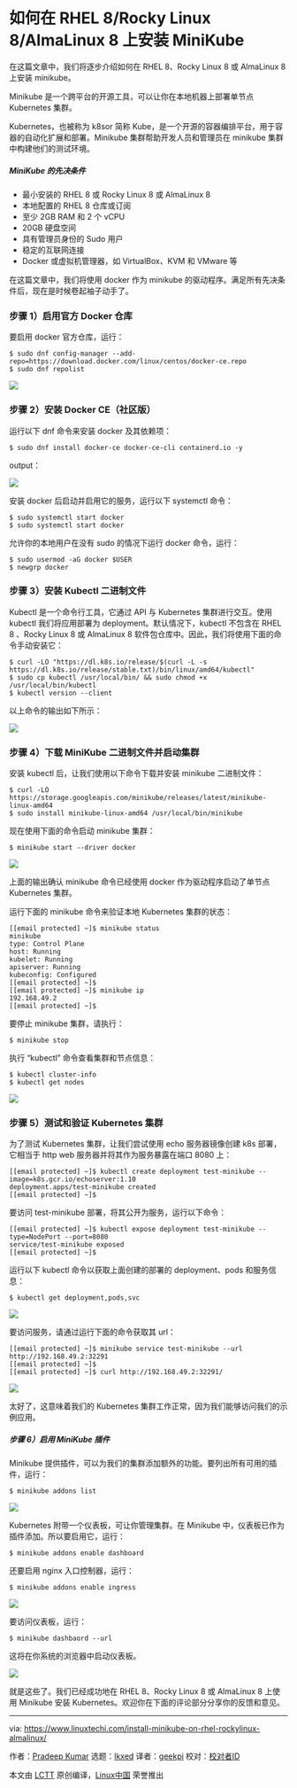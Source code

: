[#]: subject: "How to Install MiniKube on RHEL 8/Rocky Linux 8/AlmaLinux 8"
[#]: via: "https://www.linuxtechi.com/install-minikube-on-rhel-rockylinux-almalinux/"
[#]: author: "Pradeep Kumar https://www.linuxtechi.com/author/pradeep/"
[#]: collector: "lkxed"
[#]: translator: "geekpi"
[#]: reviewer: " "
[#]: publisher: " "
[#]: url: " "

如何在 RHEL 8/Rocky Linux 8/AlmaLinux 8 上安装 MiniKube
======

在这篇文章中，我们将逐步介绍如何在 RHEL 8、Rocky Linux 8 或 AlmaLinux 8 上安装 minikube。

Minikube 是一个跨平台的开源工具，可以让你在本地机器上部署单节点 Kubernetes 集群。

Kubernetes，也被称为 k8sor 简称 Kube，是一个开源的容器编排平台，用于容器的自动化扩展和部署。Minikube 集群帮助开发人员和管理员在 minikube 集群中构建他们的测试环境。

##### MiniKube 的先决条件

- 最小安装的 RHEL 8 或 Rocky Linux 8 或 AlmaLinux 8
- 本地配置的 RHEL 8 仓库或订阅
- 至少 2GB RAM 和 2 个 vCPU
- 20GB 硬盘空间
- 具有管理员身份的 Sudo 用户
- 稳定的互联网连接
- Docker 或虚拟机管理器，如 VirtualBox、KVM 和 VMware 等

在这篇文章中，我们将使用 docker 作为 minikube 的驱动程序。满足所有先决条件后，现在是时候卷起袖子动手了。

### 步骤 1）启用官方 Docker 仓库

要启用 docker 官方仓库，运行：

```
$ sudo dnf config-manager --add-repo=https://download.docker.com/linux/centos/docker-ce.repo
$ sudo dnf repolist
```

![][1]

### 步骤 2）安装 Docker CE（社区版）

运行以下 dnf 命令来安装 docker 及其依赖项：

```
$ sudo dnf install docker-ce docker-ce-cli containerd.io -y
```

output：

![][2]

安装 docker 后启动并启用它的服务，运行以下 systemctl 命令：

```
$ sudo systemctl start docker
$ sudo systemctl start docker
```

允许你的本地用户在没有 sudo 的情况下运行 docker 命令，运行：

```
$ sudo usermod -aG docker $USER
$ newgrp docker
```

### 步骤 3）安装 Kubectl 二进制文件

Kubectl 是一个命令行工具，它通过 API 与 Kubernetes 集群进行交互。使用 kubectl 我们将应用部署为 deployment。默认情况下，kubectl 不包含在 RHEL 8 、Rocky Linux 8 或 AlmaLinux 8 软件包仓库中。因此，我们将使用下面的命令手动安装它：

```
$ curl -LO "https://dl.k8s.io/release/$(curl -L -s https://dl.k8s.io/release/stable.txt)/bin/linux/amd64/kubectl"
$ sudo cp kubectl /usr/local/bin/ && sudo chmod +x /usr/local/bin/kubectl
$ kubectl version --client
```

以上命令的输出如下所示：

![][3]

### 步骤 4）下载 MiniKube 二进制文件并启动集群

安装 kubectl 后，让我们使用以下命令下载并安装 minikube 二进制文件：

```
$ curl -LO https://storage.googleapis.com/minikube/releases/latest/minikube-linux-amd64
$ sudo install minikube-linux-amd64 /usr/local/bin/minikube
```

现在使用下面的命令启动 minikube 集群：

```
$ minikube start --driver docker
```

![][4]

上面的输出确认 minikube 命令已经使用 docker 作为驱动程序启动了单节点 Kubernetes 集群。

运行下面的 minikube 命令来验证本地 Kubernetes 集群的状态：

```
[[email protected] ~]$ minikube status
minikube
type: Control Plane
host: Running
kubelet: Running
apiserver: Running
kubeconfig: Configured
[[email protected] ~]$
[[email protected] ~]$ minikube ip
192.168.49.2
[[email protected] ~]$
```

要停止 minikube 集群，请执行：

```
$ minikube stop
```

执行 “kubectl” 命令查看集群和节点信息：

```
$ kubectl cluster-info
$ kubectl get nodes
```

![][5]

### 步骤 5）测试和验证 Kubernetes 集群

为了测试 Kubernetes 集群，让我们尝试使用 echo 服务器镜像创建 k8s 部署，它相当于 http web 服务器并将其作为服务暴露在端口 8080 上：

```
[[email protected] ~]$ kubectl create deployment test-minikube --image=k8s.gcr.io/echoserver:1.10
deployment.apps/test-minikube created
[[email protected] ~]$
```

要访问 test-minikube 部署，将其公开为服务，运行以下命令：

```
[[email protected] ~]$ kubectl expose deployment test-minikube --type=NodePort --port=8080
service/test-minikube exposed
[[email protected] ~]$
```

运行以下 kubectl 命令以获取上面创建的部署的 deployment、pods 和服务信息：

```
$ kubectl get deployment,pods,svc
```

![][6]

要访问服务，请通过运行下面的命令获取其 url：

```
[[email protected] ~]$ minikube service test-minikube --url
http://192.168.49.2:32291
[[email protected] ~]$
[[email protected] ~]$ curl http://192.168.49.2:32291/
```

![][7]

太好了，这意味着我们的 Kubernetes 集群工作正常，因为我们能够访问我们的示例应用。

##### 步骤 6）启用 MiniKube 插件

Minikube 提供插件，可以为我们的集群添加额外的功能。要列出所有可用的插件，运行：

```
$ minikube addons list
```

![][8]

Kubernetes 附带一个仪表板，可让你管理集群。在 Minikube 中，仪表板已作为插件添加。所以要启用它，运行：

```
$ minikube addons enable dashboard
```

还要启用 nginx 入口控制器，运行：

```
$ minikube addons enable ingress
```

![][9]

要访问仪表板，运行：

```
$ minikube dashbaord --url
```

这将在你系统的浏览器中启动仪表板。

![][10]

就是这些了。我们已经成功地在 RHEL 8、Rocky Linux 8 或 AlmaLinux 8 上使用 Minikube 安装 Kubernetes。欢迎你在下面的评论部分分享你的反馈和意见。

--------------------------------------------------------------------------------

via: https://www.linuxtechi.com/install-minikube-on-rhel-rockylinux-almalinux/

作者：[Pradeep Kumar][a]
选题：[lkxed][b]
译者：[geekpi](https://github.com/geekpi)
校对：[校对者ID](https://github.com/校对者ID)

本文由 [LCTT](https://github.com/LCTT/TranslateProject) 原创编译，[Linux中国](https://linux.cn/) 荣誉推出

[a]: https://www.linuxtechi.com/author/pradeep/
[b]: https://github.com/lkxed/
[1]: https://www.linuxtechi.com/wp-content/uploads/2020/04/Enable-Docker-Repo-RHEL8-Rocky-Linux8-1024x203.png?ezimgfmt=ng:webp/ngcb22
[2]: https://www.linuxtechi.com/wp-content/uploads/2020/04/Install-Docker-DNF-Command-RHEL8-RockyLinux8.png
[3]: https://www.linuxtechi.com/wp-content/uploads/2020/04/Download-Kubectl-Binary-RHEL8-RockyLinux8.png
[4]: https://www.linuxtechi.com/wp-content/uploads/2020/04/Start-Minikube-Cluster-RHEL8-Rocky-Linux8.png
[5]: https://www.linuxtechi.com/wp-content/uploads/2020/04/K8s-cluster-info-RHEL8-RockyLinux9-1024x193.png?ezimgfmt=ng:webp/ngcb22
[6]: https://www.linuxtechi.com/wp-content/uploads/2020/04/Kubectl-get-pods-deplyments-service-rhel8-rocky-linux8.png?ezimgfmt=ng:webp/ngcb22
[7]: https://www.linuxtechi.com/wp-content/uploads/2020/04/Access-Application-minikube-rhel8-rockylinux8.png?ezimgfmt=ng:webp/ngcb22
[8]: https://www.linuxtechi.com/wp-content/uploads/2020/04/minikube-addons-list-rhel8-rockylinux8.png?ezimgfmt=ng:webp/ngcb22
[9]: https://www.linuxtechi.com/wp-content/uploads/2020/04/Enable-Minikube-addons-RHEL8-RockyLinux9-1024x381.png?ezimgfmt=ng:webp/ngcb22
[10]: https://www.linuxtechi.com/wp-content/uploads/2020/04/Kubernetes-Dashboard-MiniKube-Dashboard.png?ezimgfmt=ng:webp/ngcb22
